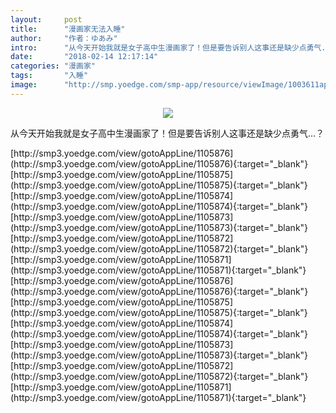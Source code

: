 ```yaml
---
layout:     post
title:      "漫画家无法入睡"
author:     "作者：ゆあみ"
intro:      "从今天开始我就是女子高中生漫画家了！但是要告诉别人这事还是缺少点勇气...？"
date:       "2018-02-14 12:17:14"
categories: "漫画家"
tags:       "入睡"
image:      "http://smp.yoedge.com/smp-app/resource/viewImage/1003611appline.png"
---
```

<div style="text-align: center">
<p><img src="http://smp.yoedge.com/smp-app/resource/viewImage/1003611appline.png"/></p>
</div>
<p class="post-meta">
<span>从今天开始我就是女子高中生漫画家了！但是要告诉别人这事还是缺少点勇气...？</span>
</p>
[http://smp3.yoedge.com/view/gotoAppLine/1105876](http://smp3.yoedge.com/view/gotoAppLine/1105876){:target="_blank"}
[http://smp3.yoedge.com/view/gotoAppLine/1105875](http://smp3.yoedge.com/view/gotoAppLine/1105875){:target="_blank"}
[http://smp3.yoedge.com/view/gotoAppLine/1105874](http://smp3.yoedge.com/view/gotoAppLine/1105874){:target="_blank"}
[http://smp3.yoedge.com/view/gotoAppLine/1105873](http://smp3.yoedge.com/view/gotoAppLine/1105873){:target="_blank"}
[http://smp3.yoedge.com/view/gotoAppLine/1105872](http://smp3.yoedge.com/view/gotoAppLine/1105872){:target="_blank"}
[http://smp3.yoedge.com/view/gotoAppLine/1105871](http://smp3.yoedge.com/view/gotoAppLine/1105871){:target="_blank"}
[http://smp3.yoedge.com/view/gotoAppLine/1105876](http://smp3.yoedge.com/view/gotoAppLine/1105876){:target="_blank"}
[http://smp3.yoedge.com/view/gotoAppLine/1105875](http://smp3.yoedge.com/view/gotoAppLine/1105875){:target="_blank"}
[http://smp3.yoedge.com/view/gotoAppLine/1105874](http://smp3.yoedge.com/view/gotoAppLine/1105874){:target="_blank"}
[http://smp3.yoedge.com/view/gotoAppLine/1105873](http://smp3.yoedge.com/view/gotoAppLine/1105873){:target="_blank"}
[http://smp3.yoedge.com/view/gotoAppLine/1105872](http://smp3.yoedge.com/view/gotoAppLine/1105872){:target="_blank"}
[http://smp3.yoedge.com/view/gotoAppLine/1105871](http://smp3.yoedge.com/view/gotoAppLine/1105871){:target="_blank"}


